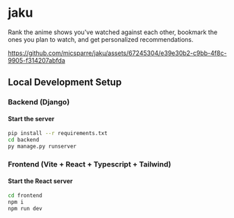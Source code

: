 # jaku

Rank the anime shows you've watched against each other, bookmark the ones you plan to watch, and get personalized recommendations.

https://github.com/micsparre/jaku/assets/67245304/e39e30b2-c9bb-4f8c-9905-f314207abfda

## Local Development Setup

### Backend (Django)

#### Start the server

```bash
pip install --r requirements.txt
cd backend
py manage.py runserver
```

### Frontend (Vite + React + Typescript + Tailwind)

#### Start the React server

```bash
cd frontend
npm i
npm run dev
```
